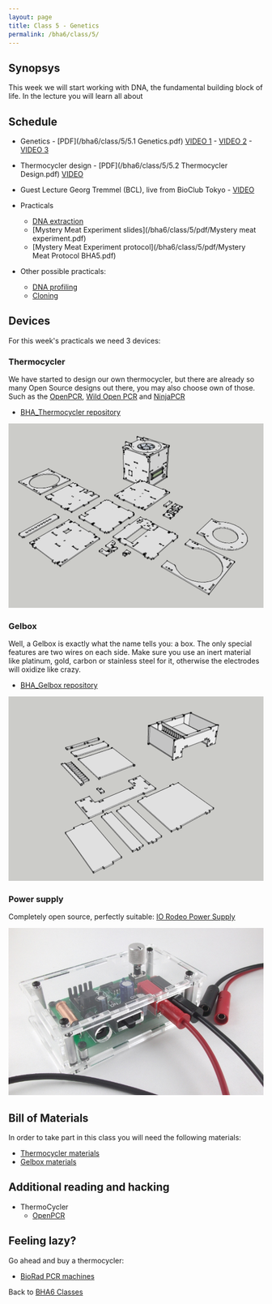 ```yaml
---
layout: page
title: Class 5 - Genetics
permalink: /bha6/class/5/
---
```


## Synopsys

This week we will start working with DNA, the fundamental building block of life. In the lecture you will learn all about

## Schedule

* Genetics - [PDF](/bha6/class/5/5.1 Genetics.pdf) [VIDEO 1](https://vimeo.com/320448518) - [VIDEO 2](https://vimeo.com/320448866) - [VIDEO 3](https://vimeo.com/320449106)
* Thermocycler design - [PDF](/bha6/class/5/5.2 Thermocycler Design.pdf) [VIDEO](https://vimeo.com/320453706)
* Guest Lecture Georg Tremmel (BCL), live from BioClub Tokyo - [VIDEO](https://vimeo.com/320453111)

* Practicals
  * [DNA extraction](/bha6/class/5/DNA-extraction/)
  * [Mystery Meat Experiment slides](/bha6/class/5/pdf/Mystery meat experiment.pdf)
  * [Mystery Meat Experiment protocol](/bha6/class/5/pdf/Mystery Meat Protocol BHA5.pdf)
* Other possible practicals:
  * [DNA profiling](http://www.bio-rad.com/en-nl/sku/1660007-forensic-dna-fingerprinting-kit?ID=1660007)
  * [Cloning](http://www.bio-rad.com/en-nl/product/pglo-bacterial-transformation-kit?ID=619b8f74-9d3f-4c2f-a795-8a27e67598b7)

## Devices

For this week's practicals we need 3 devices:

### Thermocycler

We have started to design our own thermocycler, but there are already so many Open Source designs out there, you may also choose own of those. Such as the [OpenPCR](http://www.openpcr.org), [Wild Open PCR](http://hackteria.org/wiki/Wild_OpenPCR) and [NinjaPCR](https://gallery.autodesk.com/fusion360/projects/ninjapcr)

* [BHA_Thermocycler repository](https://github.com/BioHackAcademy/BHA_Thermocycler)

![Thermocycler](/bha6/class/5/Thermocycler.png)

### Gelbox

Well, a Gelbox is exactly what the name tells you: a box. The only special features are two wires on each side. Make sure you use an inert material like platinum, gold, carbon or stainless steel for it, otherwise the electrodes will oxidize like crazy.

* [BHA_Gelbox repository](https://github.com/BioHackAcademy/BHA_GelBox)

![Gelbox](/bha6/class/5/GelBox.png)

### Power supply

Completely open source, perfectly suitable: [IO Rodeo Power Supply](http://www.iorodeo.com/content/electrophoresis-power-supply-kit)

![Power Supply](/bha6/class/5/Powersupply.png)

## Bill of Materials

In order to take part in this class you will need the following materials:

* [Thermocycler materials](https://github.com/BioHackAcademy/BHA_Thermocycler/blob/master/BoM.md)
* [Gelbox materials](https://github.com/BioHackAcademy/BHA_GelBox/blob/master/BoM.md)

## Additional reading and hacking

* ThermoCycler
  * [OpenPCR](http://www.openpcr.org)

## Feeling lazy?

Go ahead and buy a thermocycler:

* [BioRad PCR machines](http://www.bio-rad.com/en-nl/category/pcr-instrumentation)

Back to [BHA6 Classes](/bha6/classes/)

